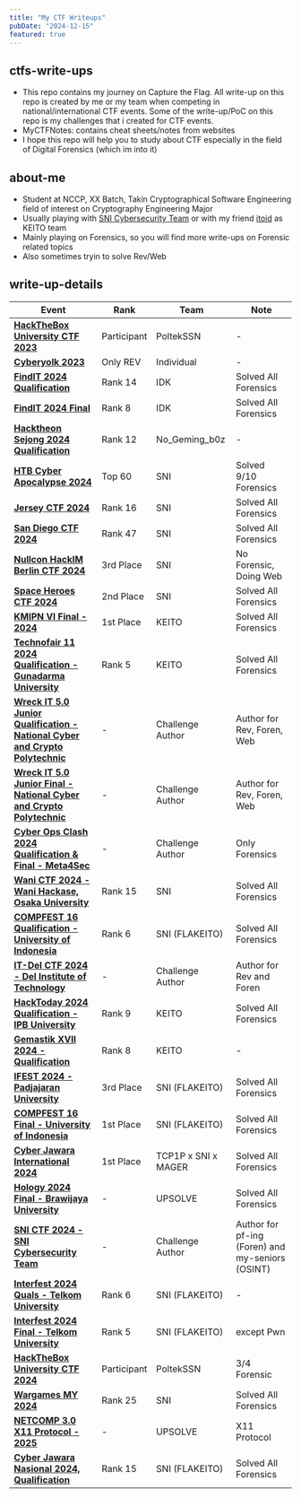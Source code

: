 ```yaml
---
title: "My CTF Writeups"
pubDate: "2024-12-15"
featured: true
---
```


## ctfs-write-ups
- This repo contains my journey on Capture the Flag. All write-up on this repo is created by me or my team when competing in national/international CTF events. Some of the write-up/PoC on this repo is my challenges that i created for CTF events.
- MyCTFNotes: contains cheat sheets/notes from websites
- I hope this repo will help you to study about CTF especially in the field of Digital Forensics (which im into it)

## about-me
- Student at NCCP, XX Batch, Takin Cryptographical Software Engineering field of interest on Cryptography Engineering Major
- Usually playing with [SNI Cybersecurity Team](https://serikatnewbie.me) or with my friend [itoid](https://github.com/lightningitoid) as KEITO team
- Mainly playing on Forensics, so you will find more write-ups on Forensic related topics
- Also sometimes tryin to solve Rev/Web 

## write-up-details

| Event | Rank | Team | Note |
|------------------------------|--------------|--------------|--------------|
| **[HackTheBox University CTF 2023](https://github.com/jonscafe/ctfs-write-ups/HTB_Univ2023)** | Participant | PoltekSSN | - |
| **[Cyberyolk 2023](https://github.com/jonscafe/ctfs-write-ups/cyberyolk-2023)** | Only REV | Individual | - |
| **[FindIT 2024 Qualification](https://github.com/jonscafe/ctfs-write-ups/findit-2024-quals)** | Rank 14 | IDK | Solved All Forensics |
| **[FindIT 2024 Final](https://github.com/jonscafe/ctfs-write-ups/findit-2024-final)** | Rank 8 | IDK | Solved All Forensics |
| **[Hacktheon Sejong 2024 Qualification](https://github.com/jonscafe/ctfs-write-ups/hacktheon-2024-quals)** | Rank 12 | No_Geming_b0z | - |
| **[HTB Cyber Apocalypse 2024](https://github.com/jonscafe/ctfs-write-ups/htb-cyberapocalypse2024)** | Top 60 | SNI | Solved 9/10 Forensics |
| **[Jersey CTF 2024](https://github.com/jonscafe/ctfs-write-ups/jerseyctf-2024)** | Rank 16 | SNI | Solved All Forensics |
| **[San Diego CTF 2024](https://github.com/jonscafe/ctfs-write-ups/sandiegoctf-2024)** | Rank 47 | SNI | Solved All Forensics |
| **[Nullcon HackIM Berlin CTF 2024](https://github.com/jonscafe/ctfs-write-ups/nullcon-hackim-berlin-2024)** | 3rd Place | SNI | No Forensic, Doing Web |
| **[Space Heroes CTF 2024](https://github.com/jonscafe/ctfs-write-ups/spaceheroes-2024)** | 2nd Place | SNI | Solved All Forensics |
| **[KMIPN VI Final - 2024](https://github.com/jonscafe/ctfs-write-ups/kmipn-vi-final)** | 1st Place | KEITO | Solved All Forensics |
| **[Technofair 11 2024 Qualification - Gunadarma University](https://github.com/jonscafe/ctfs-write-ups/technofair-11)** | Rank 5 | KEITO | Solved All Forensics |
| **[Wreck IT 5.0 Junior Qualification - National Cyber and Crypto Polytechnic](https://github.com/wondping0/WreckIT5.0_ElimChallenges/tree/main/School)** | - | Challenge Author | Author for Rev, Foren, Web |
| **[Wreck IT 5.0 Junior Final - National Cyber and Crypto Polytechnic](https://github.com/jonscafe/ctfs-write-ups/wreckit-50-jr)** | - | Challenge Author | Author for Rev, Foren, Web |
| **[Cyber Ops Clash 2024 Qualification & Final - Meta4Sec](https://github.com/jonscafe/ctfs-write-ups/cyber-ops-clash-2024)** | - | Challenge Author | Only Forensics |
| **[Wani CTF 2024 - Wani Hackase, Osaka University](https://github.com/jonscafe/ctfs-write-ups/wani-ctf-2024)** | Rank 15 | SNI | Solved All Forensics |
| **[COMPFEST 16 Qualification - University of Indonesia](https://github.com/jonscafe/ctfs-write-ups/compfest-2024-quals)** | Rank 6 | SNI (FLAKEITO) | Solved All Forensics |
| **[IT-Del CTF 2024 - Del Institute of Technology](https://github.com/jonscafe/ctfs-write-ups/itdel-ctf)** | - | Challenge Author | Author for Rev and Foren |
| **[HackToday 2024 Qualification - IPB University](https://github.com/jonscafe/ctfs-write-ups/hacktoday-2024-quals)** | Rank 9 | KEITO | Solved All Forensics |
| **[Gemastik XVII 2024 - Qualification](https://github.com/jonscafe/ctfs-write-ups/gemastik-2024-quals)** | Rank 8 | KEITO | - |
| **[IFEST 2024 - Padjajaran University](https://github.com/jonscafe/ctfs-write-ups/ifest-2024)** | 3rd Place | SNI (FLAKEITO) | Solved All Forensics |
| **[COMPFEST 16 Final - University of Indonesia](/https://github.com/jonscafe/ctfs-write-ups/compfest-2024-final)** | 1st Place | SNI (FLAKEITO) | Solved All Forensics |
| **[Cyber Jawara International 2024](https://github.com/jonscafe/ctfs-write-ups/cyberjawara-international-2024)** | 1st Place | TCP1P x SNI x MAGER | Solved All Forensics |
| **[Hology 2024 Final - Brawijaya University](https://github.com/jonscafe/ctfs-write-ups/hology-2024-final)** | - | UPSOLVE | Solved All Forensics |
| **[SNI CTF 2024 - SNI Cybersecurity Team](https://github.com/serikatnewbie/sni-ctf-2024)** | - | Challenge Author | Author for pf-ing (Foren) and my-seniors (OSINT) |
| **[Interfest 2024 Quals - Telkom University](https://github.com/jonscafe/ctfs-write-ups/interfest-2024-quals)** | Rank 6 | SNI (FLAKEITO) | - |
| **[Interfest 2024 Final - Telkom University](https://github.com/jonscafe/ctfs-write-ups/interfest-2024-final)** | Rank 5 | SNI (FLAKEITO) | except Pwn |
| **[HackTheBox University CTF 2024](https://github.com/jonscafe/ctfs-write-ups/ctfs-write-ups/hackthebox-uni-2024)** | Participant | PoltekSSN | 3/4 Forensic |
| **[Wargames MY 2024](https://github.com/jonscafe/ctfs-write-ups/wargames-my-2024)** | Rank 25 | SNI | Solved All Forensics |
| **[NETCOMP 3.0 X11 Protocol - 2025](https://github.com/jonscafe/ctfs-write-ups/blob/main/netcomp-3.0-2024)** | - | UPSOLVE | X11 Protocol |
| **[Cyber Jawara Nasional 2024, Qualification](https://github.com/jonscafe/ctfs-write-ups/blob/main/cj-nasional-2024)** | Rank 15 | SNI (FLAKEITO) | Solved All Forensics |